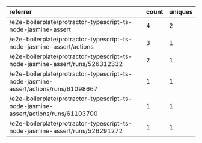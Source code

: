 | referrer                                                                            | count | uniques |
| :---------------------------------------------------------------------------------- | :---- | :------ |
| /e2e-boilerplate/protractor-typescript-ts-node-jasmine-assert                       | 4     | 2       |
| /e2e-boilerplate/protractor-typescript-ts-node-jasmine-assert/actions               | 3     | 1       |
| /e2e-boilerplate/protractor-typescript-ts-node-jasmine-assert/runs/526312332        | 2     | 1       |
| /e2e-boilerplate/protractor-typescript-ts-node-jasmine-assert/actions/runs/61098667 | 1     | 1       |
| /e2e-boilerplate/protractor-typescript-ts-node-jasmine-assert/actions/runs/61103700 | 1     | 1       |
| /e2e-boilerplate/protractor-typescript-ts-node-jasmine-assert/runs/526291272        | 1     | 1       |